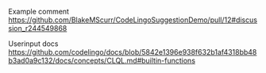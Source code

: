 Example comment https://github.com/BlakeMScurr/CodeLingoSuggestionDemo/pull/12#discussion_r244549868

Userinput docs https://github.com/codelingo/docs/blob/5842e1396e938f632b1af4318bb48b3ad0a9c132/docs/concepts/CLQL.md#builtin-functions